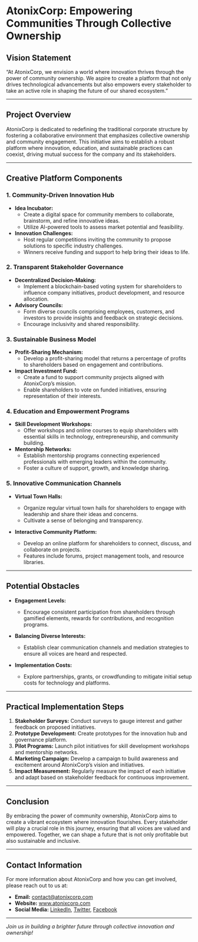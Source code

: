 # AtonixCorp: Empowering Communities Through Collective Ownership

## Vision Statement

“At AtonixCorp, we envision a world where innovation thrives through the power of community ownership. We aspire to create a platform that not only drives technological advancements but also empowers every stakeholder to take an active role in shaping the future of our shared ecosystem.”

---

## Project Overview

AtonixCorp is dedicated to redefining the traditional corporate structure by fostering a collaborative environment that emphasizes collective ownership and community engagement. This initiative aims to establish a robust platform where innovation, education, and sustainable practices can coexist, driving mutual success for the company and its stakeholders.

---

## Creative Platform Components

### 1. Community-Driven Innovation Hub

- **Idea Incubator:**
  - Create a digital space for community members to collaborate, brainstorm, and refine innovative ideas.
  - Utilize AI-powered tools to assess market potential and feasibility.
- **Innovation Challenges:**
  - Host regular competitions inviting the community to propose solutions to specific industry challenges.
  - Winners receive funding and support to help bring their ideas to life.

### 2. Transparent Stakeholder Governance

- **Decentralized Decision-Making:**
  - Implement a blockchain-based voting system for shareholders to influence company initiatives, product development, and resource allocation.
- **Advisory Councils:**
  - Form diverse councils comprising employees, customers, and investors to provide insights and feedback on strategic decisions.
  - Encourage inclusivity and shared responsibility.

### 3. Sustainable Business Model

- **Profit-Sharing Mechanism:**
  - Develop a profit-sharing model that returns a percentage of profits to shareholders based on engagement and contributions.
- **Impact Investment Fund:**
  - Create a fund to support community projects aligned with AtonixCorp’s mission.
  - Enable shareholders to vote on funded initiatives, ensuring representation of their interests.

### 4. Education and Empowerment Programs

- **Skill Development Workshops:**
  - Offer workshops and online courses to equip shareholders with essential skills in technology, entrepreneurship, and community building.
- **Mentorship Networks:**
  - Establish mentorship programs connecting experienced professionals with emerging leaders within the community.
  - Foster a culture of support, growth, and knowledge sharing.

### 5. Innovative Communication Channels

- **Virtual Town Halls:**

  - Organize regular virtual town halls for shareholders to engage with leadership and share their ideas and concerns.
  - Cultivate a sense of belonging and transparency.

- **Interactive Community Platform:**
  - Develop an online platform for shareholders to connect, discuss, and collaborate on projects.
  - Features include forums, project management tools, and resource libraries.

---

## Potential Obstacles

- **Engagement Levels:**

  - Encourage consistent participation from shareholders through gamified elements, rewards for contributions, and recognition programs.

- **Balancing Diverse Interests:**

  - Establish clear communication channels and mediation strategies to ensure all voices are heard and respected.

- **Implementation Costs:**
  - Explore partnerships, grants, or crowdfunding to mitigate initial setup costs for technology and platforms.

---

## Practical Implementation Steps

1. **Stakeholder Surveys:** Conduct surveys to gauge interest and gather feedback on proposed initiatives.
2. **Prototype Development:** Create prototypes for the innovation hub and governance platform.
3. **Pilot Programs:** Launch pilot initiatives for skill development workshops and mentorship networks.
4. **Marketing Campaign:** Develop a campaign to build awareness and excitement around AtonixCorp’s vision and initiatives.
5. **Impact Measurement:** Regularly measure the impact of each initiative and adapt based on stakeholder feedback for continuous improvement.

---

## Conclusion

By embracing the power of community ownership, AtonixCorp aims to create a vibrant ecosystem where innovation flourishes. Every stakeholder will play a crucial role in this journey, ensuring that all voices are valued and empowered. Together, we can shape a future that is not only profitable but also sustainable and inclusive.

---

## Contact Information

For more information about AtonixCorp and how you can get involved, please reach out to us at:

- **Email:** contact@atonixcorp.com
- **Website:** www.atonixcorp.com
- **Social Media:** [LinkedIn](#), [Twitter](#), [Facebook](#)

---

_Join us in building a brighter future through collective innovation and ownership!_
